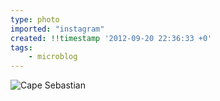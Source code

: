 ```yaml
---
type: photo
imported: "instagram"
created: !!timestamp '2012-09-20 22:36:33 +0'
tags:
    - microblog
---
```

![Cape Sebastian](/media/images/photos/2012/09/034513e987b18db29159bb18b8adfea4.jpg)

